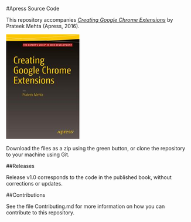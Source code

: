 #Apress Source Code

This repository accompanies [*Creating Google Chrome Extensions*](http://www.apress.com/9781484217740) by Prateek Mehta (Apress, 2016).

![Cover image](9781484217740.jpg)

Download the files as a zip using the green button, or clone the repository to your machine using Git.

##Releases

Release v1.0 corresponds to the code in the published book, without corrections or updates.

##Contributions

See the file Contributing.md for more information on how you can contribute to this repository.
